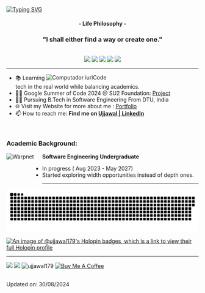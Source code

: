 [![Typing SVG](https://readme-typing-svg.herokuapp.com?color=FF3670&size=35&center=true&vCenter=true&width=1000&lines=Welcome+to+my+GitHub+profile!;My+name+is+Ujjawal+Agrawal;I'm+Software+Engineering+Student)](https://git.io/typing-svg)

<h4 align="center">- Life Philosophy -</h4>
<h3 align="center">"I shall either find a way or create one."</h3>

<br>



<div align="center">
  <img src="http://github-profile-summary-cards.vercel.app/api/cards/profile-details?username=ujjawal179&theme=radical">
  <img src="http://github-profile-summary-cards.vercel.app/api/cards/stats?username=ujjawal179&theme=radical"> 
  <img src="http://github-profile-summary-cards.vercel.app/api/cards/productive-time?username=ujjawal179&utcOffset=5.30&theme=radical"> 
  <img src="http://github-profile-summary-cards.vercel.app/api/cards/most-commit-language?username=ujjawal179&exclude=html&theme=radical"> 
  <img src="http://github-profile-summary-cards.vercel.app/api/cards/repos-per-language?username=ujjawal179&exclude=html&theme=radical"> 
</div>

---

<img src="https://raw.githubusercontent.com/MicaelliMedeiros/micaellimedeiros/master/image/computer-illustration.png" min-width="400px" max-width="400px" width="400px" align="right" alt="Computador iuriCode">

- 📚 Learning tech in the real world while balancing academics.
- 👨‍💻 Google Summer of Code 2024 @ SU2 Foundation: [Project](https://ujjawal179.github.io/gsoc24)
- 👨‍🎓 Pursuing B.Tech in Software Engineering From DTU, India
- 🌐 Visit my Website for more about me : [Portfolio](https://ujjawal179.github.io/)
- 📫 How to reach me: **Find me on [Ujjawal | LinkedIn](https://www.linkedin.com/in/ujjawal-agrawal179)**

<br>

### Academic Background:

[<img align="left" height="94px" width="94px" alt="Warpnet" src="https://upload.wikimedia.org/wikipedia/en/b/b5/DTU%2C_Delhi_official_logo.png"/>](https://www.uninter.com/)
**Software Engineering Undergraduate** 
- In progress ( Aug 2023 - May 2027)
- Started exploring width opportunities instead of depth ones.

---

<picture>
  <source media="(prefers-color-scheme: dark)" srcset="https://raw.githubusercontent.com/ujjawal179/ujjawal179/output/github-contribution-grid-snake-dark.svg">
  <source media="(prefers-color-scheme: light)" srcset="https://raw.githubusercontent.com/ujjawal179/ujjawal179/output/github-contribution-grid-snake.svg">
  <img alt="github contribution grid snake animation" src="https://raw.githubusercontent.com/ujjawal179/ujjawal179/output/github-contribution-grid-snake.svg">
</picture>

<br>

[![An image of @ujjawal179's Holopin badges, which is a link to view their full Holopin profile](https://holopin.me/ujjawal179)](https://holopin.io/@ujjawal179)


---

<div>
<a href = "mailto: ujjawal.agrawal179@gmail.com"><img loading="lazy" src="https://img.shields.io/badge/Gmail-D14836?style=for-the-badge&logo=gmail&logoColor=white" target="_blank"></a>
<a href="https://www.linkedin.com/in/ujjawal-agrawal179/" target="_blank"><img loading="lazy" src="https://img.shields.io/badge/-LinkedIn-%230077B5?style=for-the-badge&logo=linkedin&logoColor=white" target="_blank"></a>   
<img src="https://komarev.com/ghpvc/?username=ujjawal179&label=Profile%20views&color=FF3670&style=for-the-badge" alt="ujjawal179" />
<a href="https://www.buymeacoffee.com/sdmrf"><img src="https://www.buymeacoffee.com/assets/img/custom_images/purple_img.png" alt="Buy Me A Coffee" style="height:28px;"></a>
</div>
<br>

Updated on: 30/08/2024
